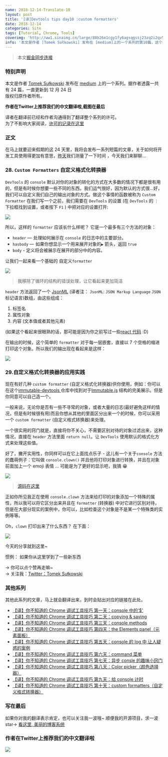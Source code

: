 ```yaml
---
name: 2018-12-14-Translate-10
layout: post
title: '[译]Devtools tips day10 :custom formatters'
date: 2018-12-14
categories: Site
tags: [Tutorial, Chrome, Tools]
coverimg: 'http://ww1.sinaimg.cn/large/88b26e1cgy1fy6agsqgssj23zq2i2qv5.jpg'
info: '本文是作者 [Tomek Sułkowski] 发布在 [medium]上的一个系列的第10篇，这个系列一共有24篇'
---
```


> 本文[掘金同步连接](https://juejin.im/post/5c1365a9e51d452f8e6034cb)

### 特别声明

本文是作者 [Tomek Sułkowski](https://twitter.com/sulco) 发布在 [medium](https://medium.com) 上的一个系列。据作者透露一共有 24 篇，一直更新到 12 月 24 日<br>
版权归原作者所有。<br>

**作者在Twitter上推荐我们的中文翻译啦,截图在最后**<br>

译者在翻译前已经和作者沟通得到了翻译整个系列的许可。<br>
为了不影响大家阅读，[许可的记录在这里](https://juejin.im/post/5c09a80151882521c81168a2)<br>

### 正文

在马上就要迎来假期的这 24 天里，我将会发布一系列短篇的文章，关于如何将开发工具使用得更加有意思，[昨天](https://juejin.im/post/5c11809ef265da61141c76f1)我们测量了一下时间 ，今天我们来聊聊...

### 28. `Custom Formatters` 自定义格式化转换器

`DevTools` 的 `console` 默认对你的对象的转化的方式在大多数的情况下都是很有用的，但是有时候你想要一些不同的东西。我们运气很好，因为默认的方式很...好，我们可以自定义我们自己的输出对象的方式。做这个事情的函数被称为 `Custom Formatter` 在我们写一个之前，我们需要在 `DevTools` 的设置 (在 `DevTools` 的 `⋮` 下拉框找到设置，或者按下 `F1` ) 中把对应的设置打开:

![](https://cdn-images-1.medium.com/max/2000/1*Gg5lQ3r_YILV1y2jJrVVCA.png)

所以，这样的 `formatter` 应该长什么样呢？ 它是一个最多有三个方法的对象：

- `header` —  处理如何展示在 `console` 的日志中的主要部分。
- `hasbody` —  如果你想显示一个用来展开对象的`▶` 箭头，返回 `true`
- `body` - 定义将会被展示在展开的部分中的内容。

让我们一起来看一个基础的 自定义`formatter`

![](https://cdn-images-1.medium.com/max/1600/1*KPmyU5MwLlJez5tWDP2tqA.png)

> 我移除了循环的结构的错误处理，让它看起来更加简洁

`header` 方法返回了一个 [JsonML](http://www.jsonml.org/) (译者注： `JsonML`: `JSON Markup Language` `JSON` 标记语言)数组，由这些组成：

1. 标签名
2. 属性对象
3. 内容 (文本值或者其他元素)

(如果这个看起来很眼熟的话，那可能是因为你之前写过一些[react 代码](https://reactjs.org/docs/react-without-jsx.html) :D)

在输出的时候，这个简单的 `formatter` 对于每一层嵌套，直接以 7 个空格的缩进打印这个对象。所以我们的输出现在看起来是这样：

![](https://cdn-images-1.medium.com/max/1600/1*NnDpCTFRTiXg8K6HZS9rng.gif)

### 29.自定义格式化转换器的应用实践

现在有好几种 `custom formatter` (自定义格式化转换器)供你使用，例如：你可以在这个[immutable-devtools ](https://github.com/andrewdavey/immutable-devtools)仓库中找到对于[Immutable.js](https://facebook.github.io/immutable-js/) 结构的完美展示。但是你同意可以自己造一个。

一般来说，无论你是否有一些不寻常的对象，或者大量的日志(最好避免这样的情况，但是有时候很有用)而且你想从其他的里面区分出来一个的时候，你可以采用一个 `custom formatter` (自定义格式转换器)来处理。

一个很实用的窍门就是，直接将你不关心，不需要区别对待的对象过滤出来，这种情况，直接在 `header` 方法里面 `return null`。让 `DevTools` 使用默认的格式化方式来处理这些值。

好了，撇开实用性，你同样可以在它上面找点乐子 - 这儿有一个关于`console` 方法的蠢萌例子：它叫做 `console.clown()` 并且他将打印对象进行转换，并且在对象前面加上一个 emoji 表情 ... 可能是为了更好的显示吧，我猜 😁

![](https://cdn-images-1.medium.com/max/1600/1*R9SmFG5vR9l1JpPswjrcRQ.png)

> [源码在这里](https://gist.github.com/sulco/e635a7511d5ff17d44fe9bb2ab8b3cc6)

正如你所见我正在使用 `console.clown` 方法来给打印的对象添加一个特殊的属性，所以我可以将它区分出来并且在 `formatter` (转换器) 中对它进行区别对待，但是在大部分现实的案例中，你可以，比如检查这个对象是不是某一个特殊类的实例等等。

Oh，`clown` 打印出来了什么东西？ 在下面：

![](https://cdn-images-1.medium.com/max/1600/1*MpwY1IaOALo-4s6kDQZ4Jg.png)


今天的分享就到这里~

惯例： 如果你从这里学到了一些新东西

→ 你可以点个赞再走嘛~<br>
→ 关注我：[Twitter：Tomek Sułkowski](https://twitter.com/sulco)

### 其他系列

其他此系列的文章，马上就会翻译出来，到时会贴出对应的链接在此处。

- [【译】你不知道的 Chrome 调试工具技巧 第一天：console 中的'\$'](https://juejin.im/post/5c09a80151882521c81168a2)
- [【译】你不知道的 Chrome 调试工具技巧 第二天：copying & saving](https://juejin.im/post/5c0a0d5ff265da61117a1c75)
- [【译】你不知道的 Chrome 调试工具技巧 第三天：console methods](https://juejin.im/post/5c0a8ce6f265da6141716329)
- [【译】你不知道的 Chrome 调试工具技巧 第四天：the Elements panel（元素面板）](https://juejin.im/post/5c0d2d85f265da612061a62f)
- [【译】你不知道的 Chrome 调试工具技巧 第五天：console 的 log 中,让人疑惑的案例](https://juejin.im/post/5c0edc31f265da611c26d08a)
- [【译】你不知道的 Chrome 调试工具技巧 第六天：command 菜单](https://juejin.im/post/5c0ee12551882545e24ef291)
- [【译】你不知道的 Chrome 调试工具技巧 第七天：异步 consle 的趣味小窍门](https://juejin.im/post/5c0fdfc46fb9a049b13e0d82)
- [【译】你不知道的 Chrome 调试工具技巧 第八天：Color picker（颜色选择器）](https://juejin.im/post/5c10d9d1f265da6118019028)
- [【译】你不知道的 Chrome 调试工具技巧 第九天：给 console 计时](https://juejin.im/post/5c11809ef265da61141c76f1)
- [【译】你不知道的 Chrome 调试工具技巧 第十天：custom formatters（自定义格式转换器）](https://juejin.im/post/5c1365a9e51d452f8e6034cb)


### 写在最后

如果你对我的翻译表示肯定，也可以关注我一波哦~
顺便我的开源项目，求一波 star→ [看这里, 美丽的博客系统](https://github.com/DendiSe7enGitHub/vue-blog-generater)

### 作者在Twitter上推荐我们的中文翻译啦

![](https://user-gold-cdn.xitu.io/2018/12/13/167a5ae8a72ac531?imageView2/2/w/800/q/100)